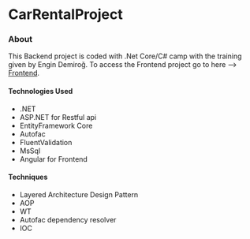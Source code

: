 # CarRentalProject
### About

This Backend project is coded with .Net Core/C# camp with the training given by Engin Demiroğ.
To access the Frontend project go to here --> [Frontend](https://github.com/emiremen/car-rental-frontend).

#### Technologies Used
- .NET
- ASP.NET for Restful api
- EntityFramework Core
- Autofac
- FluentValidation
- MsSql
- Angular for Frontend

#### Techniques
- Layered Architecture Design Pattern
- AOP
- WT
- Autofac dependency resolver
- IOC
